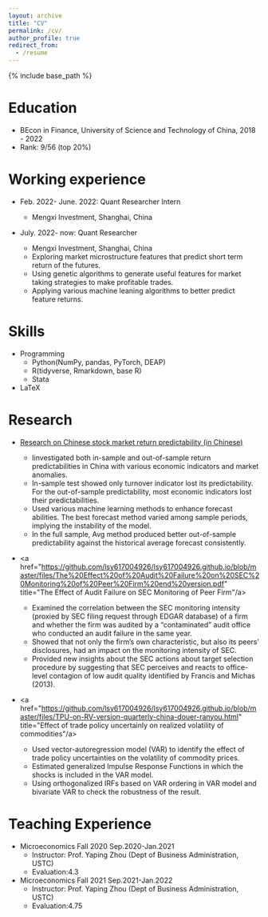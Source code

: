 ```yaml
---
layout: archive
title: "CV"
permalink: /cv/
author_profile: true
redirect_from:
  - /resume
---
```


{% include base_path %}

Education
======
  * BEcon in Finance, University of Science and Technology of China, 2018 - 2022
  * Rank: 9/56 (top 20%)

Working experience
======
  * Feb. 2022- June. 2022: Quant Researcher Intern
    * Mengxi Investment, Shanghai, China 

  * July. 2022- now: Quant Researcher
    * Mengxi Investment, Shanghai, China
    * Exploring market microstructure features that predict short term return of the futures.
    * Using genetic algorithms to generate useful features for market taking strategies to make profitable trades.
    * Applying various machine leaning algorithms to better predict feature returns.

<!-- * Summer 2015: Research Assistant
  * Github University
  * Duties included: Tagging issues
  * Supervisor: Professor Git

* Fall 2015: Research Assistant
  * Github University
  * Duties included: Merging pull requests
  * Supervisor: Professor Hub -->
  
Skills
======
* Programming
  * Python(NumPy, pandas, PyTorch, DEAP)
  * R(tidyverse, Rmarkdown, base R)
  * Stata
* LaTeX

Research
======
* [Research on Chinese stock market return predictability (in Chinese)](https://github.com/lsy617004926/lsy617004926.github.io/blob/master/files/Research%20on%20Chinese%20stock%20market%20return%20predictability.pdf)
  * Iinvestigated both in-sample and out-of-sample return predictabilities in China with various economic indicators and market anomalies.
  * In-sample test showed only turnover indicator lost its predictability. For the out-of-sample predictability, most economic indicators lost their predictabilities. 
  * Used various machine learning methods to enhance forecast abilities. The best forecast method varied among sample periods, implying the instability of the model. 
  * In the full sample, Avg method produced better out-of-sample predictability against the historical average forecast consistently.

* <a href="https://github.com/lsy617004926/lsy617004926.github.io/blob/master/files/The%20Effect%20of%20Audit%20Failure%20on%20SEC%20Monitoring%20of%20Peer%20Firm%20end%20version.pdf" title="The Effect of Audit Failure on SEC Monitoring of Peer Firm"/a>
  * Examined the correlation between the SEC monitoring intensity (proxied by SEC filing request through EDGAR database) of a firm and whether the firm was audited by a “contaminated” audit office who conducted an audit failure in the same year. 
  * Showed that not only the firm’s own characteristic, but also its peers’ disclosures, had an impact on the monitoring intensity of SEC. 
  * Provided new insights about the SEC actions about target selection procedure by suggesting that SEC perceives and reacts to office-level contagion of low audit quality identified by Francis and Michas (2013).

* <a href="https://github.com/lsy617004926/lsy617004926.github.io/blob/master/files/TPU-on-RV-version-quarterly-china-douer-ranyou.html" title="Effect of trade policy uncertainly on realized volatility of commodities"/a>
  * Used vector-autoregression model (VAR) to identify the effect of trade policy uncertainties on the volatility of commodity prices.
  * Estimated generalized Impulse Response Functions in which the shocks is included in the VAR model. 
  * Using orthogonalized IRFs based on VAR ordering in VAR model and bivariate VAR to check the robustness of the result.

  
<!--   <ul>{% for post in site.publications %}
    {% include archive-single-cv.html %}
  {% endfor %}</ul> -->
  
<!--   
Talks
======
  <ul>{% for post in site.talks %}
    {% include archive-single-talk-cv.html %}
  {% endfor %}</ul> -->
  
Teaching Experience
======
* Microeconomics Fall 2020 Sep.2020-Jan.2021
  * Instructor: Prof. Yaping Zhou (Dept of Business Administration, USTC) 
  * Evaluation:4.3
* Microeconomics Fall 2021 Sep.2021-Jan.2022
  * Instructor: Prof. Yaping Zhou (Dept of Business Administration, USTC) 
  * Evaluation:4.75

<!--   <ul>{% for post in site.teaching %}
    {% include archive-single-cv.html %}
  {% endfor %}</ul> -->
  
  
<!-- Service and leadership
====== -->
<!-- * Currently signed in to 43 different slack teams -->
